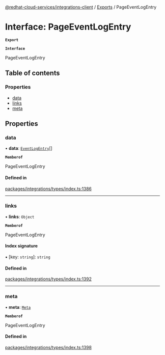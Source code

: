 [@redhat-cloud-services/integrations-client](../README.md) / [Exports](../modules.md) / PageEventLogEntry

# Interface: PageEventLogEntry

**`Export`**

**`Interface`**

PageEventLogEntry

## Table of contents

### Properties

- [data](PageEventLogEntry.md#data)
- [links](PageEventLogEntry.md#links)
- [meta](PageEventLogEntry.md#meta)

## Properties

### data

• **data**: [`EventLogEntry`](EventLogEntry.md)[]

**`Memberof`**

PageEventLogEntry

#### Defined in

[packages/integrations/types/index.ts:1386](https://github.com/mkholjuraev/javascript-clients/blob/master/packages/integrations/types/index.ts#L1386)

___

### links

• **links**: `Object`

**`Memberof`**

PageEventLogEntry

#### Index signature

▪ [key: `string`]: `string`

#### Defined in

[packages/integrations/types/index.ts:1392](https://github.com/mkholjuraev/javascript-clients/blob/master/packages/integrations/types/index.ts#L1392)

___

### meta

• **meta**: [`Meta`](Meta.md)

**`Memberof`**

PageEventLogEntry

#### Defined in

[packages/integrations/types/index.ts:1398](https://github.com/mkholjuraev/javascript-clients/blob/master/packages/integrations/types/index.ts#L1398)
